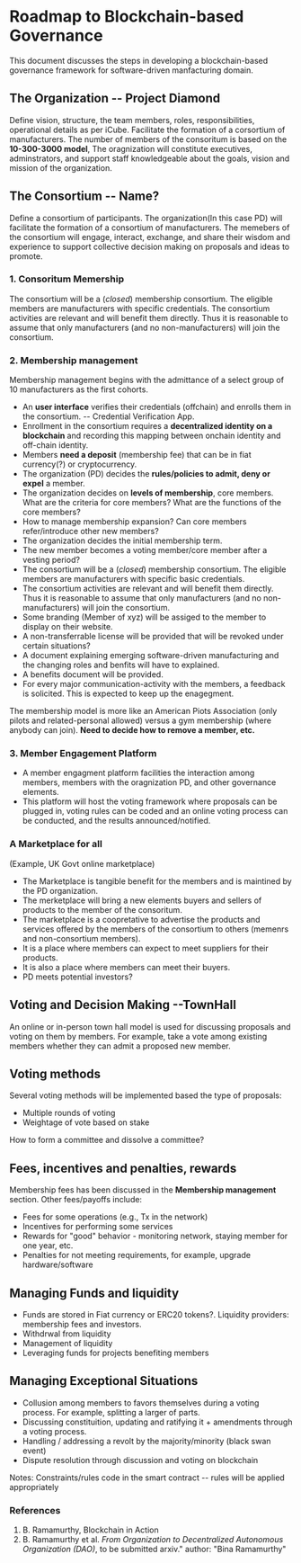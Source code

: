 # Roadmap to Blockchain-based Governance

This document discusses the steps in developing a blockchain-based governance framework for software-driven manfacturing domain.

## The Organization -- Project Diamond
Define vision, structure, the team members, roles, responsibilities, operational details as per iCube. 
Facilitate the formation of a corsortium of manufacturers. The number of members of the consoritum is based on the **10-300-3000 model**, 
The oragnization will constitute executives, adminstrators, and support staff knowledgeable about the goals, vision and mission of the organization.

## The Consortium  -- Name?
Define a consortium of participants. The organization(In this case PD) will facilitate the formation of a consortium of manufacturers. The memebers of the consortium will engage, interact, exchange, and share their wisdom and experience to support collective decision making on proposals and ideas to promote.

### 1. Consoritum Memership
The consortium will be a (*closed*) membership consortium. The eligible members are manufacturers with specific credentials. The consortium activities are relevant and will benefit them directly. Thus it is reasonable to assume that only manufacturers (and no non-manufacturers) will join the consortium. 

### 2. Membership management
Membership management begins with the admittance of a select group of 10 manufacturers as the first cohorts. 

  - An **user interface** verifies their credentials (offchain) and enrolls them in the consortium. -- Credential Verification App.
  - Enrollment in the consortium requires a **decentralized identity on a blockchain** and recording this mapping between onchain identity and off-chain identity. 
  - Members **need a deposit** (membership fee) that can be in fiat currency(?) or cryptocurrency. 
  - The organization (PD) decides the **rules/policies to admit, deny or expel** a member.
  - The organization decides on **levels of membership**, core members. What are the criteria for core members? What are the functions of the core members? 
  - How to manage membership expansion? Can core members refer/introduce other new members?
  - The organization decides the initial membership term. 
  - The new member becomes a voting member/core member after a vesting period?
  - The consortium will be a (*closed*) membership consortium. The eligible members are manufacturers with specific basic credentials. 
  - The consortium activities are relevant and will benefit them directly. Thus it is reasonable to assume that only manufacturers (and no non-manufacturers) will join the consortium.  
  - Some branding (Member of xyz) will be assiged to the member to display on their website. 
  - A non-transferrable license will be provided that will be revoked under certain situations?
  - A document explaining emerging software-driven manufacturing and the changing roles and benfits will have to explained.
  - A benefits document will be provided.
  - For every major communication-activity with the members, a feedback is solicited. This is expected to keep up the enagegment.
  
The membership model is more like an American Piots Association (only pilots and related-personal allowed) versus a gym membership (where anybody can join).
**Need to decide how to remove a member, etc.**

### 3. Member Engagement Platform   

- A member engagment platform facilities the interaction among members, members with the oragnization PD, and other governance elements. 
- This platform will host the voting framework where proposals can be plugged in, voting rules can be coded and an online voting process can be conducted, and the results announced/notified. 


### A Marketplace for all

(Example, UK Govt online marketplace)
- The Marketplace is tangible benefit for the members and is maintined by the PD organization. 
- The merketplace will bring a new elements buyers and sellers of products to the member of the consoritum.
- The marketplace is a coopretative to advertise the products and services offered by the members of the consortium to others (memenrs and non-consortium members).
- It is a place where members can expect to meet suppliers for their products.
- It is also a place where members can meet their buyers.
- PD meets potential investors?

## Voting and Decision Making --TownHall

An online or in-person town hall model is used for discussing proposals and voting on them by members. For example, take a vote among existing members whether they can admit a proposed new member. 

## Voting methods
Several voting methods will be implemented based the type of proposals:

  - Multiple rounds of voting
  - Weightage of vote based on stake

How to form a committee and dissolve a committee?

## Fees, incentives and penalties, rewards

Membership fees has been discussed in the **Membership management** section. Other fees/payoffs include:
 
 - Fees for some operations (e.g., Tx in the network)
  - Incentives for performing some services
  - Rewards for "good" behavior - monitoring network, staying member for one year, etc.
  - Penalties for not meeting requirements, for example, upgrade hardware/software
  


## Managing Funds and liquidity

  - Funds are stored in Fiat currency or ERC20 tokens?. Liquidity providers: membership fees and investors. 
  - Withdrwal from liquidity
  - Management of liquidity
  - Leveraging funds for projects benefiting members

## Managing Exceptional Situations

- Collusion among members to favors themselves during a voting process. For example, splitting a larger of parts.
- Discussing constituition, updating and ratifying it + amendments through a voting process.
- Handling / addressing a revolt by the majority/minority (black swan event)
- Dispute resolution through discussion and voting on blockchain


Notes: Constraints/rules code in the smart contract -- rules will be applied appropriately

### References
1. B. Ramamurthy, Blockchain in Action
2. B. Ramamurthy et al. *From Organization to Decentralized Autonomous Organization (DAO)*, to be submitted arxiv."
author: "Bina Ramamurthy"

